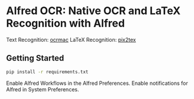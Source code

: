 # Alfred OCR: Native OCR and LaTeX Recognition with Alfred

Text Recognition: [ocrmac](https://github.com/straussmaximilian/ocrmac)
LaTeX Recognition: [pix2tex](https://github.com/lukas-blecher/LaTeX-OCR)

## Getting Started

```bash
pip install -r requirements.txt
```

Enable Alfred Workflows in the Alfred Preferences.
Enable notifications for Alfred in System Preferences.
